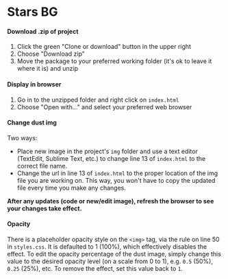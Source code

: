 # Stars BG

#### Download .zip of project

1. Click the green "Clone or download" button in the upper right
2. Choose "Download zip"
3. Move the package to your preferred working folder (it's ok to leave it where it is) and unzip


#### Display in browser

1. Go in to the unzipped folder and right click on `index.html`
2. Choose "Open with..." and select your preferred web browser


#### Change dust img

Two ways:

- Place new image in the project's `img` folder and use a text editor (TextEdit, Sublime Text, etc.) to change line 13 of `index.html` to the correct file name.
- Change the url in line 13 of `index.html` to the proper location of the img file you are working on. This way, you won't have to copy the updated file every time you make any changes.

**After any updates (code or new/edit image), refresh the browser to see your changes take effect.**

#### Opacity

There is a placeholder opacity style on the `<img>` tag, via the rule on line 50 in `styles.css`. It is defaulted to 1 (100%), which effectively disables the effect. To edit the opacity percentage of the dust image, simply change this value to the desired opacity level (on a scale from 0 to 1), e.g. `0.5` (50%), `0.25` (25%), etc. To remove the effect, set this value back to `1`.